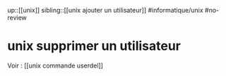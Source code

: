 up::[[unix]]
sibling::[[unix ajouter un utilisateur]]
#informatique/unix #no-review 
# unix supprimer un utilisateur

Voir : [[unix commande userdel]]